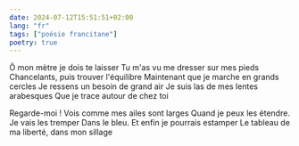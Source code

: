 ```yaml
---
date: 2024-07-12T15:51:51+02:00
lang: "fr"
tags: ["poésie francitane"]
poetry: true
---
```

Ô mon mètre je dois te laisser
Tu m'as vu me dresser sur mes pieds
Chancelants, puis trouver l'équilibre
Maintenant que je marche en grands cercles
Je ressens un besoin de grand air
Je suis las de mes lentes arabesques
Que je trace autour de chez toi

Regarde-moi ! Vois comme mes ailes sont larges
Quand je peux les étendre. Je vais les tremper
Dans le bleu. Et enfin je pourrais estamper
Le tableau de ma liberté, dans mon sillage
